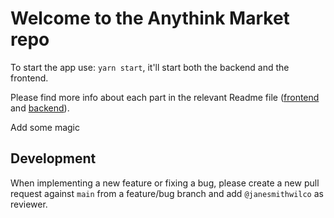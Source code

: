 # Welcome to the Anythink Market repo

To start the app use: `yarn start`, it'll start both the backend and the frontend.

Please find more info about each part in the relevant Readme file ([frontend](frontend/readme.md) and [backend](backend/README.md)).

Add some magic

## Development

When implementing a new feature or fixing a bug, please create a new pull request against `main` from a feature/bug branch and add `@janesmithwilco` as reviewer.
